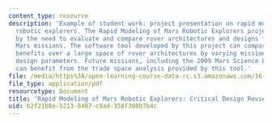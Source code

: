 ```yaml
---
content_type: resource
description: 'Example of student work: project presentation on rapid modeling of Mars
  robotic explorers. The Rapid Modeling of Mars Robotic Explorers project is motivated
  by the need to evaluate and compare rover architectures and designs for future unmanned
  Mars missions. The software tool developed by this project can compare costs and
  benefits over a large space of rover architectures by varying mission science and
  design parameters. Future missions, including the 2009 Mars Science Laboratory (MSL),
  can benefit from the trade space analysis provided by this tool.'
file: /media/https%3A/open-learning-course-data-rc.s3.amazonaws.com/16-89j-space-systems-engineering-spring-2007/b2f21b8e52138407c8ad358f308b7b4c_presentation_03.pdf
file_type: application/pdf
resourcetype: Document
title: 'Rapid Modeling of Mars Robotic Explorers: Critical Design Review'
uid: b2f21b8e-5213-8407-c8ad-358f308b7b4c
---
```

